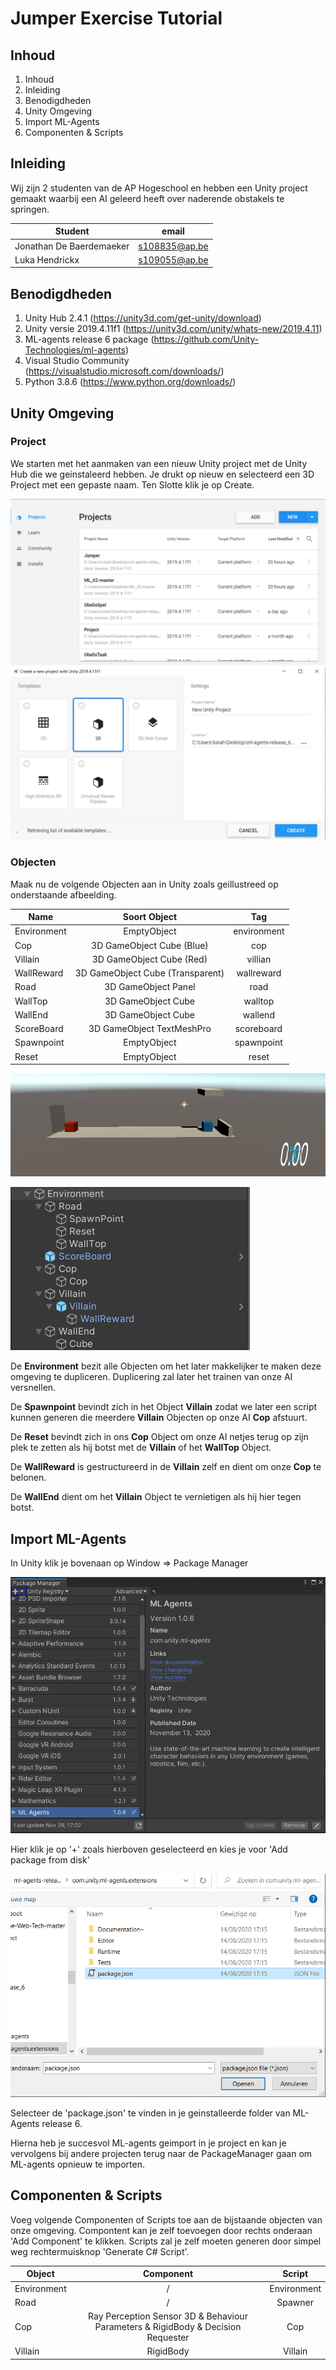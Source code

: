 # Jumper Exercise Tutorial
## Inhoud
1. Inhoud
2. Inleiding
3. Benodigdheden
4. Unity Omgeving
5. Import ML-Agents
6. Componenten & Scripts

## Inleiding

Wij zijn 2 studenten van de AP Hogeschool en hebben een Unity project gemaakt waarbij een AI geleerd heeft over naderende obstakels te springen. 

| Student   |      email      |
|----------|:-------------:|
| Jonathan De Baerdemaeker |  s108835@ap.be |
| Luka Hendrickx |    s109055@ap.be   |

## Benodigdheden

1. Unity Hub 2.4.1 (https://unity3d.com/get-unity/download)
2. Unity versie 2019.4.11f1 (https://unity3d.com/unity/whats-new/2019.4.11)
3. ML-agents release 6 package (https://github.com/Unity-Technologies/ml-agents)
4. Visual Studio Community  (https://visualstudio.microsoft.com/downloads/)
5. Python 3.8.6 (https://www.python.org/downloads/)

## Unity Omgeving

### Project

We starten met het aanmaken van een nieuw Unity project met de Unity Hub die we geinstaleerd hebben. Je drukt op nieuw en selecteerd een 3D Project met een gepaste naam. Ten Slotte klik je op Create.
 
![New Project](./Images/NewProject.png)
![Create Project](./Images/CreateProject.png)

### Objecten

Maak nu de volgende Objecten aan in Unity zoals geillustreed op onderstaande afbeelding.


| Name   |      Soort Object      | Tag | 
|----------|:-------------:|:-------------:|
| Environment |  EmptyObject | environment |
| Cop |  3D GameObject Cube (Blue) | cop |
| Villain |    3D GameObject Cube (Red)  | villian |
| WallReward |    3D GameObject Cube (Transparent)  | wallreward |
| Road |    3D GameObject Panel  | road|
| WallTop |    3D GameObject Cube  | walltop |
| WallEnd |    3D GameObject Cube  | wallend |
| ScoreBoard |  3D GameObject TextMeshPro  | scoreboard |
| Spawnpoint |  EmptyObject | spawnpoint |
| Reset |  EmptyObject | reset |


![Omgeving](./Images/Omgeving.png)

![OmgevingsStructuur](./Images/OmgevingsStructuur.png)

De __Environment__ bezit alle Objecten om het later makkelijker te maken deze omgeving te dupliceren. Duplicering zal later het trainen van onze AI versnellen.

De __Spawnpoint__ bevindt zich in het Object __Villain__ zodat we later een script kunnen generen die meerdere __Villain__ Objecten op onze AI __Cop__ afstuurt.

De __Reset__ bevindt zich in ons __Cop__ Object om onze AI netjes terug op zijn plek te zetten als hij botst met de __Villain__ of het __WallTop__ Object.

De __WallReward__ is gestructureerd in de __Villain__ zelf en dient om onze __Cop__ te belonen. 

De __WallEnd__ dient om het __Villain__ Object te vernietigen als hij hier tegen botst.

## Import ML-Agents

In Unity klik je bovenaan op Window => Package Manager

![PackageManager](./Images/PackageManager.png)

Hier klik je op '+' zoals hierboven geselecteerd en kies je voor 'Add package from disk'

![MLAgentPackage](./Images/MLAgentPackage.png)

Selecteer de 'package.json' te vinden in je geinstalleerde folder van ML-Agents release 6. 

Hierna heb je succesvol ML-agents geimport in je project en kan je vervolgens bij andere projecten terug naar de PackageManager gaan om ML-agents opnieuw te importen.

## Componenten & Scripts

Voeg volgende Componenten of Scripts toe aan de bijstaande objecten van onze omgeving. Compontent kan je zelf toevoegen door rechts onderaan 'Add Component' te klikken. Scripts zal je zelf moeten generen door simpel weg rechtermuisknop 'Generate C# Script'.

| Object   |      Component      | Script | 
|----------|:-------------:|:-------------:|
| Environment |  / | Environment |
| Road |  / | Spawner |
| Cop |  Ray Perception Sensor 3D & Behaviour Parameters & RigidBody & Decision Requester  | Cop |
| Villain |  RigidBody  | Villain |

